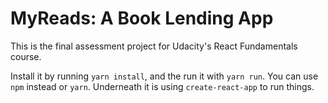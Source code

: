 # MyReads: A Book Lending App

This is the final assessment project for Udacity's React Fundamentals course.

Install it by running `yarn install`, and the run it with `yarn run`. You can use `npm` instead or `yarn`. Underneath it is using `create-react-app` to run things. 